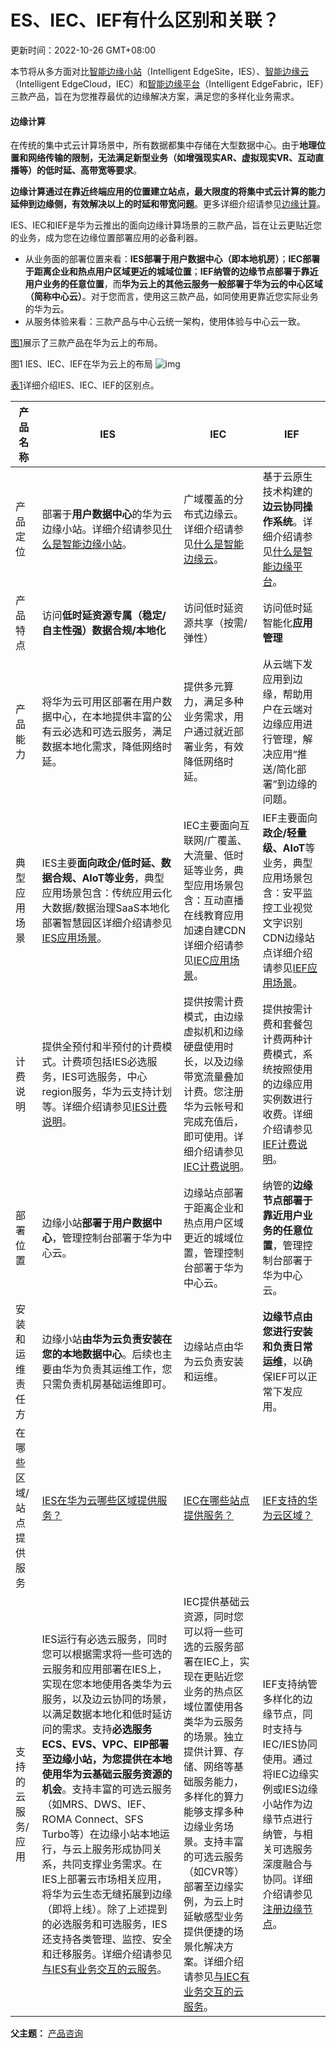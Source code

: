 # ES、IEC、IEF有什么区别和关联？

更新时间：2022-10-26 GMT+08:00

本节将从多方面对比[智能边缘小站](https://www.huaweicloud.com/zh-cn/product/ies.html)（Intelligent EdgeSite，IES）、[智能边缘云](https://www.huaweicloud.com/zh-cn/product/iec.html)（Intelligent EdgeCloud，IEC）和[智能边缘平台](https://www.huaweicloud.com/zh-cn/product/ief.html)（Intelligent EdgeFabric，IEF）三款产品，旨在为您推荐最优的边缘解决方案，满足您的多样化业务需求。

#### 边缘计算

在传统的集中式云计算场景中，所有数据都集中存储在大型数据中心。由于**地理位置和网络传输的限制，无法满足新型业务（如增强现实AR、虚拟现实VR、互动直播等）的低时延、高带宽等要求**。

**边缘计算通过在靠近终端应用的位置建立站点，最大限度的将集中式云计算的能力延伸到边缘侧，有效解决以上的时延和带宽问题**。更多详细介绍请参见[边缘计算](https://support.huaweicloud.com/zh-cn/productdesc-ies/ies_01_0100.html#section0)。

IES、IEC和IEF是华为云推出的面向边缘计算场景的三款产品，旨在让云更贴近您的业务，成为您在边缘位置部署应用的必备利器。

- 从业务面的部署位置来看：**IES部署于用户数据中心（即本地机房）**；**IEC部署于距离企业和热点用户区域更近的城域位置**；**IEF纳管的边缘节点部署于靠近用户业务的任意位置**，而**华为云上的其他云服务一般部署于华为云的中心区域（简称中心云）**。对于您而言，使用这三款产品，如同使用更靠近您实际业务的华为云。
- 从服务体验来看：三款产品与中心云统一架构，使用体验与中心云一致。

[图1](https://support.huaweicloud.com/ies_faq/ies_04_0102.html#ies_04_0102__fig1754112221615)展示了三款产品在华为云上的布局。

图1 IES、IEC、IEF在华为云上的布局
![img](https://support.huaweicloud.com/ies_faq/zh-cn_image_0000001164392775.png)



[表1](https://support.huaweicloud.com/ies_faq/ies_04_0102.html#ies_04_0102__table112151172713)详细介绍IES、IEC、IEF的区别点。

| 产品名称                | IES                                                          | IEC                                                          | IEF                                                          |
| ----------------------- | ------------------------------------------------------------ | ------------------------------------------------------------ | ------------------------------------------------------------ |
| 产品定位                | 部署于**用户数据中心**的华为云边缘小站。详细介绍请参见[什么是智能边缘小站](https://support.huaweicloud.com/productdesc-ies/ies_01_0100.html)。 | 广域覆盖的分布式边缘云。详细介绍请参见[什么是智能边缘云](https://support.huaweicloud.com/productdesc-iec/iec_01_0100.html)。 | 基于云原生技术构建的**边云协同操作系统**。详细介绍请参见[什么是智能边缘平台](https://support.huaweicloud.com/productdesc-ief/ief_productdesc_0001.html)。 |
| 产品特点                | 访问**低时延资源专属（稳定/自主性强）数据合规/本地化**       | 访问低时延资源共享（按需/弹性）                              | 访问低时延智能化**应用管理**                                 |
| 产品能力                | 将华为云可用区部署在用户数据中心，在本地提供丰富的公有云必选和可选云服务，满足数据本地化需求，降低网络时延。 | 提供多元算力，满足多种业务需求，用户通过就近部署业务，有效降低网络时延。 | 从云端下发应用到边缘，帮助用户在云端对边缘应用进行管理，解决应用“推送/简化部署”到边缘的问题。 |
| 典型应用场景            | IES主要**面向政企/低时延、数据合规、AIoT等业务**，典型应用场景包含：传统应用云化大数据/数据治理SaaS本地化部署智慧园区详细介绍请参见[IES应用场景](https://support.huaweicloud.com/productdesc-ies/ies_01_0300.html)。 | IEC主要面向互联网/广覆盖、大流量、低时延等业务，典型应用场景包含：互动直播在线教育应用加速自建CDN详细介绍请参见[IEC应用场景](https://support.huaweicloud.com/productdesc-iec/iec_01_0300.html)。 | IEF主要面向**政企/轻量级、AIoT**等业务，典型应用场景包含：安平监控工业视觉文字识别CDN边缘站点详细介绍请参见[IEF应用场景](https://support.huaweicloud.com/productdesc-ief/ief_productdesc_0004.html)。 |
| 计费说明                | 提供全预付和半预付的计费模式。计费项包括IES必选服务，IES可选服务，中心region服务，华为云支持计划等。详细介绍请参见[IES计费说明](https://support.huaweicloud.com/productdesc-ies/ies_01_0900.html)。 | 提供按需计费模式，由边缘虚拟机和边缘硬盘使用时长，以及边缘带宽流量叠加计费。您注册华为云帐号和完成充值后，即可使用。详细介绍请参见[IEC计费说明](https://support.huaweicloud.com/productdesc-iec/iec_01_0700.html)。 | 提供按需计费和套餐包计费两种计费模式，系统按照使用的边缘应用实例数进行收费。详细介绍请参见[IEF计费说明](https://support.huaweicloud.com/productdesc-ief/ief_productdesc_0007.html)。 |
| 部署位置                | 边缘小站**部署于用户数据中心**，管理控制台部署于华为中心云。 | 边缘站点部署于距离企业和热点用户区域更近的城域位置，管理控制台部署于华为中心云。 | 纳管的**边缘节点部署于靠近用户业务的任意位置**，管理控制台部署于华为中心云。 |
| 安装和运维责任方        | 边缘小站**由华为云负责安装在您的本地数据中心**。后续也主要由华为负责其运维工作，您只需负责机房基础运维即可。 | 边缘站点由华为云负责安装和运维。                             | **边缘节点由您进行安装和负责日常运维**，以确保IEF可以正常下发应用。 |
| 在哪些区域/站点提供服务 | [IES在华为云哪些区域提供服务？](https://support.huaweicloud.com/ies_faq/ies_04_0403.html) | [IEC在哪些站点提供服务？](https://support.huaweicloud.com/iec_faq/iec_04_0405.html) | [IEF支持的华为云区域？](https://developer.huaweicloud.com/endpoint?IEF) |
| 支持的云服务/应用       | IES运行有必选云服务，同时您可以根据需求将一些可选的云服务和应用部署在IES上，实现在您本地使用各类华为云服务，以及边云协同的场景，以满足数据本地化和低时延访问的需求。支持**必选服务ECS、EVS、VPC、EIP部署至边缘小站，为您提供在本地使用华为云基础云服务资源的机会**。支持丰富的可选云服务（如MRS、DWS、IEF、ROMA Connect、SFS Turbo等）在边缘小站本地运行，与云上服务形成协同关系，共同支撑业务需求。在IES上部署云市场相关应用，将华为云生态无缝拓展到边缘（即将上线）。除了上述提到的必选服务和可选服务，IES还支持各类管理、监控、安全和迁移服务。详细介绍请参见[与IES有业务交互的云服务](https://support.huaweicloud.com/productdesc-ies/ies_01_1100.html)。 | IEC提供基础云资源，同时您可以将一些可选的云服务部署在IEC上，实现在更贴近您业务的热点区域位置使用各类华为云服务的场景。独立提供计算、存储、网络等基础服务能力，多样化的算力能够支撑多种边缘业务场景。支持丰富的可选云服务（如CVR等）部署至边缘实例，为云上时延敏感型业务提供便捷的场景化解决方案。详细介绍请参见[与IEC有业务交互的云服务](https://support.huaweicloud.com/productdesc-iec/iec_01_0900.html)。 | IEF支持纳管多样化的边缘节点，同时支持与IEC/IES协同使用。通过将IEC边缘实例或IES边缘小站作为边缘节点进行纳管，与相关可选服务深度融合与协同。详细介绍请参见[注册边缘节点](https://support.huaweicloud.com/usermanual-ief/ief_01_0002.html)。 |

**父主题：** [产品咨询](https://support.huaweicloud.com/ies_faq/ies_04_0100.html)